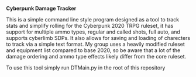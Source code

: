 **Cyberpunk Damage Tracker**

This is a simple command line style program designed as a tool to track stats and simplify rolling for the Cyberpunk 2020 TRPG ruleset, it has support for multiple ammo types, regular and called shots, full auto, and supports cyberlimb SDPs. It also allows for saving and loading of charecters to track via a simple text format. My group uses a heavily modified ruleset and equipment list compared to base 2020, so be aware that a lot of the damage ordering and ammo type effects likely differ from the core ruleset.

To use this tool simply run DTMain.py in the root of this repository
